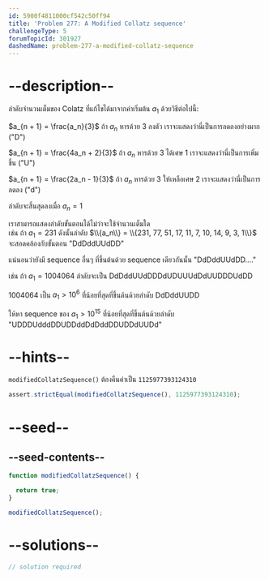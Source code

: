 ```yaml
---
id: 5900f4811000cf542c50ff94
title: 'Problem 277: A Modified Collatz sequence'
challengeType: 5
forumTopicId: 301927
dashedName: problem-277-a-modified-collatz-sequence
---
```


# --description--

ลำดับจำนวนเต็มของ Colatz ที่แก้ไขได้มาจากค่าเริ่มต้น $a_1$ ด้วยวิธีต่อไปนี้:

$a_{n + 1} = \frac{a_n}{3}$ ถ้า $a_n$ หารด้วย 3 ลงตัว เราจะแสดงว่านี่เป็นการลดลงอย่างมาก ("D")

$a_{n + 1} = \frac{4a_n + 2}{3}$ ถ้า $a_n$ หารด้วย 3 ได้เศษ 1 เราจะแสดงว่านี่เป็นการเพิ่มขึ้น ("U")

$a_{n + 1} = \frac{2a_n - 1}{3}$ ถ้า $a_n$ หารด้วย 3 ให้เหลือเศษ 2 เราจะแสดงว่านี่เป็นการลดลง ("d")

ลำดับจะสิ้นสุดลงเมื่อ $a_n = 1$

เราสามารถแสดงลำดับขั้นตอนได้ไม่ว่าจะใช้จำนวนเต็มใด   
เช่น ถ้า $a_1 = 231$ ดังนั้นลำดับ $\\{a_n\\} = \\{231, 77, 51, 17, 11, 7, 10, 14, 9, 3, 1\\}$ จะสอดคล้องกับขั้นตอน "DdDddUUdDD"

แน่นอนว่ายังมี sequence อื่นๆ ที่ขึ้นต้นด้วย sequence เดียวกันนั้น "DdDddUUdDD...."

เช่น ถ้า $a_1 = 1004064$ ลำดับจะเป็น DdDddUUdDDDdUDUUUdDdUUDDDUdDD

1004064 เป็น $a_1 > {10}^6$ ที่น้อยที่สุดที่ขึ้นต้นด้วยลำดับ DdDddUUDD

ให้หา sequence ของ $a_1 > {10}^{15}$ ที่น้อยที่สุดที่ขึ้นต้นด้วยลำดับ "UDDDUdddDDUDDddDdDddDDUDDdUUDd" 

# --hints--

`modifiedCollatzSequence()` ต้องคืนค่าเป็น `1125977393124310`

```js
assert.strictEqual(modifiedCollatzSequence(), 1125977393124310);
```

# --seed--

## --seed-contents--

```js
function modifiedCollatzSequence() {

  return true;
}

modifiedCollatzSequence();
```

# --solutions--

```js
// solution required
```

